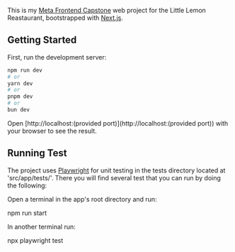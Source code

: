 This is my [Meta Frontend Capstone]() web project for the Little Lemon Reastaurant, bootstrapped with [Next.js](https://nextjs.org/).

## Getting Started

First, run the development server:

```bash
npm run dev
# or
yarn dev
# or
pnpm dev
# or
bun dev
```

Open [http://localhost:(provided port)](http://localhost:(provided port)) with your browser to see the result.

## Running Test

The project uses [Playwright](https://playwright.dev/) for unit testing in the tests directory located at 'src/app/tests/'. There you will find several test that you can run by doing the following:

Open a terminal in the app's root directory and run:

npm run start

In another terminal run:

npx playwright test
